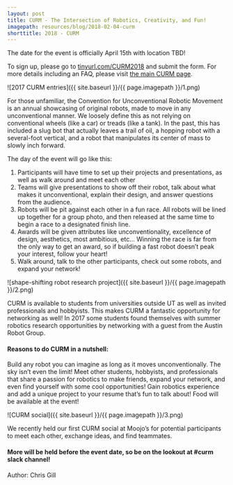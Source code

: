 ```yaml
---
layout: post
title: CURM - The Intersection of Robotics, Creativity, and Fun!
imagepath: resources/blog/2018-02-04-curm
shorttitle: 2018 - CURM
---
```


The date for the event is officially April 15th with location TBD!

To sign up, please go to [tinyurl.com/CURM2018](https://tinyurl.com/CURM2018) and submit the form. For more details including an FAQ, please visit [the main CURM page](http://ras.ece.utexas.edu/about/curm.html).

![2017 CURM entries]({{ site.baseurl }}/{{ page.imagepath }}/1.png)

For those unfamiliar, the Convention for Unconventional Robotic Movement is an annual showcasing of original robots, made to move in any unconventional manner. We loosely define this as not relying on conventional wheels (like a car) or treads (like a tank). In the past, this has included a slug bot that actually leaves a trail of oil, a hopping robot with a several-foot vertical, and a robot that manipulates its center of mass to slowly inch forward. 

The day of the event will go like this:

1. Participants will have time to set up their projects and presentations, as well as walk around and meet each other 
2. Teams will give presentations to show off their robot, talk about what makes it unconventional, explain their design, and answer questions from the audience.
3. Robots will be pit against each other in a fun race. All robots will be lined up together for a group photo, and then released at the same time to begin a race to a designated finish line. 
4. Awards will be given attributes like unconventionality, excellence of design, aesthetics, most ambitious, etc… Winning the race is far from the only way to get an award, so if building a fast robot doesn’t peak your interest, follow your heart!
5. Walk around, talk to the other participants, check out some robots, and expand your network!

![shape-shifting robot research project]({{ site.baseurl }}/{{ page.imagepath }}/2.png)

CURM is available to students from universities outside UT as well as invited professionals and hobbyists. This makes CURM a fantastic opportunity for networking as well! In 2017 some students found themselves with summer robotics research opportunities by networking with a guest from the Austin Robot Group. 

#### Reasons to do CURM in a nutshell:

Build any robot you can imagine as long as it moves unconventionally. The sky isn’t even the limit!
Meet other students, hobbyists, and professionals that share a passion for robotics to make friends, expand your network, and even find yourself with some cool opportunities!
Gain robotics experience and add a unique project to your resume that’s fun to talk about!
Food will be available at the event!

![CURM social]({{ site.baseurl }}/{{ page.imagepath }}/3.png)

We recently held our first CURM social at Moojo’s for potential participants to meet each other, exchange ideas, and find teammates. 

#### More will be held before the event date, so be on the lookout at #curm slack channel!

Author: Chris Gill

